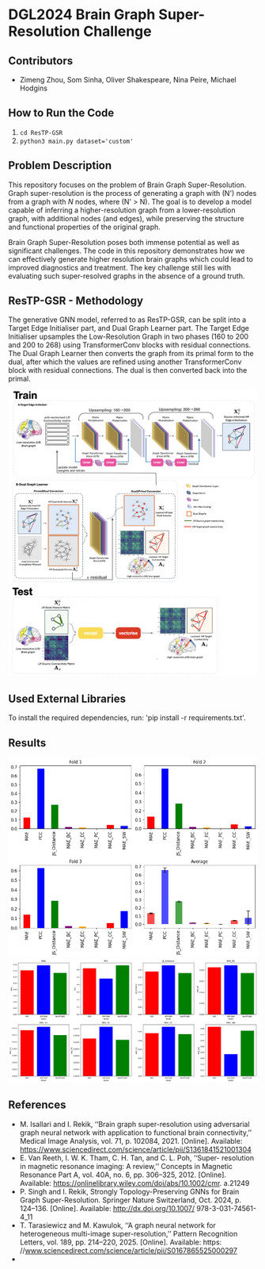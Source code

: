 # DGL2024 Brain Graph Super-Resolution Challenge

## Contributors

- Zimeng Zhou, Som Sinha, Oliver Shakespeare, Nina Peire, Michael Hodgins

## How to Run the Code
1. `cd ResTP-GSR`
2. `python3 main.py dataset='custom'`

## Problem Description
<!-- A short description of the problem you are solving. Why is the brain graph super-resolution an ineresting problem to solve? -->
This repository focuses on the problem of Brain Graph Super-Resolution. Graph super-resolution is the process of generating a graph with \(N'\) nodes from a graph with $N$ nodes, where \(N' > N\). The goal is to develop a model capable of inferring a higher-resolution graph from a lower-resolution graph, with additional nodes (and edges), while preserving the structure and functional properties of the original graph.

Brain Graph Super-Resolution poses both immense potential as well as significant challenges.
The code in this repository demonstrates how we can effectively generate higher resolution brain graphs which could lead to improved diagnostics and treatment. The key challenge still lies with evaluating such super-resolved graphs in the absence of a ground truth.

## ResTP-GSR - Methodology
<!-- - Summarize in a few sentences the building blocks of your generative GNN model.
- Figure of your model. -->
The generative GNN model, referred to as ResTP-GSR, can be split into a Target Edge Initialiser part, and Dual Graph Learner part.
The Target Edge Initialiser upsamples the Low-Resolution Graph in two phases (160 to 200 and 200 to 268) using TransformerConv blocks with residual connections.
The Dual Graph Learner then converts the graph from its primal form to the dual, after which the values are refined using another TransformerConv block with residual connections.
The dual is then converted back into the primal.

![Model Figure](figures/model_figure.png)

## Used External Libraries

To install the required dependencies, run: 'pip install -r requirements.txt'.

## Results

![ResTP-GSR Performance](figures/ResTP-GSR-performance.png)
![Model Comparisons](figures/comparison-plot.png)

## References

- M. Isallari and I. Rekik, ‘‘Brain graph super-resolution using adversarial
graph neural network with application to functional brain connectivity,’’
Medical Image Analysis, vol. 71, p. 102084, 2021. [Online]. Available:
https://www.sciencedirect.com/science/article/pii/S1361841521001304
- E. Van Reeth, I. W. K. Tham, C. H. Tan, and C. L. Poh, ‘‘Super-
resolution in magnetic resonance imaging: A review,’’ Concepts in
Magnetic Resonance Part A, vol. 40A, no. 6, pp. 306–325, 2012.
[Online]. Available: https://onlinelibrary.wiley.com/doi/abs/10.1002/cmr.
a.21249
- P. Singh and I. Rekik, Strongly Topology-Preserving GNNs for
Brain Graph Super-Resolution. Springer Nature Switzerland, Oct.
2024, p. 124–136. [Online]. Available: http://dx.doi.org/10.1007/
978-3-031-74561-4_11
- T. Tarasiewicz and M. Kawulok, ‘‘A graph neural network for
heterogeneous multi-image super-resolution,’’ Pattern Recognition
Letters, vol. 189, pp. 214–220, 2025. [Online]. Available: https:
//www.sciencedirect.com/science/article/pii/S0167865525000297
- 